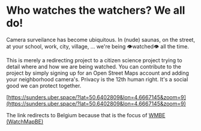 # Who watches the watchers? We all do!

Camera surveilance has become ubiquitous. In (nude) saunas, on the street, at your school, work, city, village, ... we're being 👁️watched👁️ all the time.

This is merely a redirecting project to a citizen science project trying to detail where and how we are being watched. You can contribute to the project by simply signing up for an Open Street Maps account and adding your neighborhood camera's. Privacy is the 12th human right. It's a social good we can protect together.

[https://sunders.uber.space/?lat=50.6402809&lon=4.6667145&zoom=9](https://sunders.uber.space/?lat=50.6402809&lon=4.6667145&zoom=9)

The link redirects to Belgium because that is the focus of [WMBE (WatchMapBE)](wmbe.github.io)

